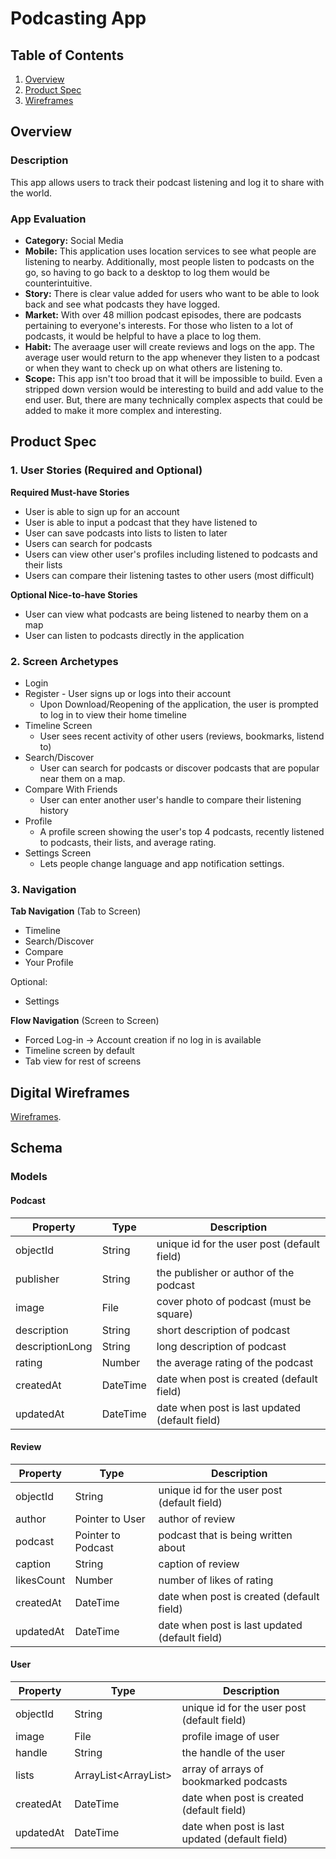 # Podcasting App

## Table of Contents
1. [Overview](#Overview)
1. [Product Spec](#Product-Spec)
1. [Wireframes](#Wireframes)

## Overview
### Description
This app allows users to track their podcast listening and log it to share with the world.

### App Evaluation
- **Category:** Social Media
- **Mobile:** This application uses location services to see what people are listening to nearby. Additionally, most people listen to podcasts on the go, so having to go back to a desktop to log them would be counterintuitive.
- **Story:** There is clear value added for users who want to be able to look back and see what podcasts they have logged.
- **Market:** With over 48 million podcast episodes, there are podcasts pertaining to everyone's interests. For those who listen to a lot of podcasts, it would be helpful to have a place to log them.
- **Habit:** The averaage user will create reviews and logs on the app. The average user would return to the app whenever they listen to a podcast or when they want to check up on what others are listening to.
- **Scope:** This app isn't too broad that it will be impossible to build. Even a stripped down version would be interesting to build and add value to the end user. But, there are many technically complex aspects that could be added to make it more complex and interesting.

## Product Spec
### 1. User Stories (Required and Optional)

**Required Must-have Stories**
* User is able to sign up for an account
* User is able to input a podcast that they have listened to 
* User can save podcasts into lists to listen to later
* Users can search for podcasts
* Users can view other user's profiles including listened to podcasts and their lists
* Users can compare their listening tastes to other users (most difficult)

**Optional Nice-to-have Stories**
* User can view what podcasts are being listened to nearby them on a map
* User can listen to podcasts directly in the application 

### 2. Screen Archetypes

* Login 
* Register - User signs up or logs into their account
   * Upon Download/Reopening of the application, the user is prompted to log in to view their home timeline
* Timeline Screen
   * User sees recent activity of other users (reviews, bookmarks, listend to)
* Search/Discover
   * User can search for podcasts or discover podcasts that are popular near them on a map.
* Compare With Friends
   * User can enter another user's handle to compare their listening history
* Profile
   * A profile screen showing the user's top 4 podcasts, recently listened to podcasts, their lists, and average rating.
* Settings Screen
   * Lets people change language and app notification settings.

### 3. Navigation

**Tab Navigation** (Tab to Screen)

* Timeline
* Search/Discover
* Compare
* Your Profile

Optional:
* Settings

**Flow Navigation** (Screen to Screen)
* Forced Log-in -> Account creation if no log in is available
* Timeline screen by default
* Tab view for rest of screens

## Digital Wireframes
[Wireframes](https://drive.google.com/drive/folders/10OQvORWZlBiuIBbLY2CMyCae-G5caLoe).


## Schema 
### Models

#### Podcast

   | Property      | Type     | Description |
   | ------------- | -------- | ------------|
   | objectId      | String   | unique id for the user post (default field) |
   | publisher        | String| the publisher or author of the podcast |
   | image         | File     | cover photo of podcast (must be square) |
   | description       | String   | short description of podcast |
   | descriptionLong       | String   | long description of podcast |
   | rating    | Number   | the average rating of the podcast |
   | createdAt     | DateTime | date when post is created (default field) |
   | updatedAt     | DateTime | date when post is last updated (default field) |

#### Review

   | Property      | Type     | Description |
   | ------------- | -------- | ------------|
   | objectId      | String   | unique id for the user post (default field) |
   | author        | Pointer to User| author of review |
   | podcast         | Pointer to Podcast | podcast that is being written about|
   | caption       | String   | caption of review |
   | likesCount    | Number   | number of likes of rating |
   | createdAt     | DateTime | date when post is created (default field) |
   | updatedAt     | DateTime | date when post is last updated (default field) |
   
#### User

   | Property      | Type     | Description |
   | ------------- | -------- | ------------|
   | objectId      | String   | unique id for the user post (default field) |
   | image         | File     | profile image of user |
   | handle    | String   | the handle of the user |
   | lists | ArrayList<ArrayList<Podcast>>   | array of arrays of bookmarked podcasts |
   | createdAt     | DateTime | date when post is created (default field) |
   | updatedAt     | DateTime | date when post is last updated (default field) |


